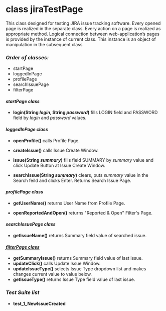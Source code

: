 # class jiraTestPage

This class designed for testing JIRA issue tracking software. Every opened page is realized in the separate class. Every action on a page is realized as appropriate method.
Logical connection between web-application’s pages is provided by the instance of current class. This instance is an object of manipulation in the subsequent class

### *Order of classes:*
- startPage
- loggedInPage
- profilePage
- searchIssuePage
- filterPage

#### *startPage class*

- **login(String *login*, String *password*)** fills LOGIN field and PASSWORD field by *login* and *password*  values.


#### *loggedInPage class*
- **openProfile()** calls Profile Page.

- **createIssue()** calls Issue Create Window.

- **issue(String *summary*)**  fills field SUMMARY by *summary* value and click Update Button at Issue Create Window. 

- **searchIssue(String *summary*)** clears, puts *summary* value in the Search feild and clicks Enter. Returns Search Issue Page. 


#### *profilePage class*
- **getUserName()**  returns User Name from Profile Page.

- **openReportedAndOpen()** returns "Reported & Open" Filter's Page.

#### *searchIssuePage class*
- **getIssueName()** returns Summary field value of searched issue.

#### *[filterPage class](https://github.com/IgorDuganets1/homework/blob/master/Lesson6/src/filterPage.java)*

- **getSummaryIssue()** returns Summary field value of last issue.
- **updateClick()** calls Update Issue Window.
- **updateIssueType()** selects Issue Type dropdown list and makes changes current value to value below. 
- **getIssueType()** returns Issue Type field value of last issue.

### *Test Suite list*
- **test_1_NewIssueCreated**
